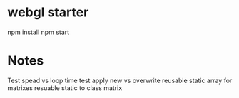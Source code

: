 # webgl starter
npm install
npm start


# Notes #
Test spead vs loop time
test apply new vs overwrite
reusable static array for matrixes
resuable static to class matrix 